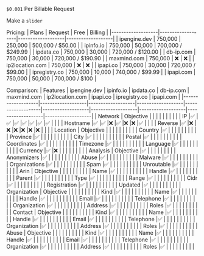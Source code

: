 `$0.001` Per Billable Request

Make a `slider`

Pricing:
| Plans             | Request           | Free              | Billing           |
|-------------------|-------------------|-------------------|-------------------|
| ipengine.dev      | 750,000           | 250,000           | 500,000 / $50.00  |
| ipinfo.io         | 750,000           | 50,000            | 700,000 / $249.99 |
| ipdata.co         | 750,000           | 30,000            | 720,000 / $120.00 |
| db-ip.com         | 750,000           | 30,000            | 720,000 / $190.90 |
| maxmind.com       | 750,000           | :x:               | :x:               |
| ip2location.com   | 750,000           | :x:               | :x:               |
| ipapi.co          | 750,000           | 30,000            | 720,000 / $99.00  |
| ipregistry.co     | 750,000           | 10,000            | 740,000 / $99.99  |
| ipapi.com         | 750,000           | 50,000            | 700,000 / $100    |

Comparison:
| Features          | ipengine.dev      | ipinfo.io         | ipdata.co         | db-ip.com         | maxmind.com       | ip2location.com   | ipapi.co          | ipregistry.co     | ipapi.com         |
|-------------------|-------------------|-------------------|-------------------|-------------------|-------------------|-------------------|-------------------|-------------------|-------------------|
| Network           | Objective         |                   |                   |                   |                   |                   |                   |                   |                   |
| IP                |:white_check_mark: |:white_check_mark: |:white_check_mark: |:white_check_mark: |:white_check_mark: |:white_check_mark: |:white_check_mark: |                   |                   |
| Hostname          |:white_check_mark: |:white_check_mark: |:x:                |:white_check_mark: |:x:                |:x:                |:white_check_mark: |                   |                   |
| Reverse           |:white_check_mark: |:x:                |:x:                |:x:                |:x:                |:x:                |:x:                |                   |                   |
| Location          | Objective         |                   |                   |                   |                   |                   |                   |                   |                   |
| Country           |:white_check_mark: |                   |                   |                   |                   |                   |                   |                   |                   |
| Province          |:white_check_mark: |                   |                   |                   |                   |                   |                   |                   |                   |
| City              |:white_check_mark: |                   |                   |                   |                   |                   |                   |                   |                   |
| Postal            |:white_check_mark: |                   |                   |                   |                   |                   |                   |                   |                   |
| Coordinates       |:white_check_mark: |                   |                   |                   |                   |                   |                   |                   |                   |
| Timezone          |:white_check_mark: |                   |                   |                   |                   |                   |                   |                   |                   |
| Language          |:white_check_mark: |                   |                   |                   |                   |                   |                   |                   |                   |
| Currency          |:white_check_mark: |:x:                |                   |                   |                   |                   |                   |                   |                   |
| Analysis          | Objective         |:white_check_mark: |                   |                   |                   |                   |                   |                   |                   |
| Anonymizers       |:white_check_mark: |                   |                   |                   |                   |                   |                   |                   |                   |
| Abuse             |:white_check_mark: |                   |                   |                   |                   |                   |                   |                   |                   |
| Malware           |:white_check_mark: |                   |                   |                   |                   |                   |                   |                   |                   |
| Organizations     |:white_check_mark: |                   |                   |                   |                   |                   |                   |                   |                   |
| Spam              |:white_check_mark: |                   |                   |                   |                   |                   |                   |                   |                   |
| Unroutable        |:white_check_mark: |                   |                   |                   |                   |                   |                   |                   |                   |
| Arin              | Objective         |                   |                   |                   |                   |                   |                   |                   |                   |
| Name              |:white_check_mark: |                   |                   |                   |                   |                   |                   |                   |                   |
| Handle            |:white_check_mark: |                   |                   |                   |                   |                   |                   |                   |                   |
| Parent            |:white_check_mark: |                   |                   |                   |                   |                   |                   |                   |                   |
| Type              |:white_check_mark: |                   |                   |                   |                   |                   |                   |                   |                   |
| Range             |:white_check_mark: |                   |                   |                   |                   |                   |                   |                   |                   |
| Cidr              |:white_check_mark: |                   |                   |                   |                   |                   |                   |                   |                   |
| Registration      |:white_check_mark: |                   |                   |                   |                   |                   |                   |                   |                   |
| Updated           |:white_check_mark: |                   |                   |                   |                   |                   |                   |                   |                   |
| Organization      | Objective         |                   |                   |                   |                   |                   |                   |                   |                   |
| Kind              |:white_check_mark: |                   |                   |                   |                   |                   |                   |                   |                   |
| Name              |:white_check_mark: |                   |                   |                   |                   |                   |                   |                   |                   |
| Handle            |:white_check_mark: |                   |                   |                   |                   |                   |                   |                   |                   |
| Email             |:white_check_mark: |                   |                   |                   |                   |                   |                   |                   |                   |
| Telephone         |:white_check_mark: |                   |                   |                   |                   |                   |                   |                   |                   |
| Organization      |:white_check_mark: |                   |                   |                   |                   |                   |                   |                   |                   |
| Address           |:white_check_mark: |                   |                   |                   |                   |                   |                   |                   |                   |
| Roles             |:white_check_mark: |                   |                   |                   |                   |                   |                   |                   |                   |
| Contact           | Objective         |                   |                   |                   |                   |                   |                   |                   |                   |
| Kind              |:white_check_mark: |                   |                   |                   |                   |                   |                   |                   |                   |
| Name              |:white_check_mark: |                   |                   |                   |                   |                   |                   |                   |                   |
| Handle            |:white_check_mark: |                   |                   |                   |                   |                   |                   |                   |                   |
| Email             |:white_check_mark: |                   |                   |                   |                   |                   |                   |                   |                   |
| Telephone         |:white_check_mark: |                   |                   |                   |                   |                   |                   |                   |                   |
| Organization      |:white_check_mark: |                   |                   |                   |                   |                   |                   |                   |                   |
| Address           |:white_check_mark: |                   |                   |                   |                   |                   |                   |                   |                   |
| Roles             |:white_check_mark: |                   |                   |                   |                   |                   |                   |                   |                   |
| Abuse             | Objective         |                   |                   |                   |                   |                   |                   |                   |                   |
| Kind              |:white_check_mark: |                   |                   |                   |                   |                   |                   |                   |                   |
| Name              |:white_check_mark: |                   |                   |                   |                   |                   |                   |                   |                   |
| Handle            |:white_check_mark: |                   |                   |                   |                   |                   |                   |                   |                   |
| Email             |:white_check_mark: |                   |                   |                   |                   |                   |                   |                   |                   |
| Telephone         |:white_check_mark: |                   |                   |                   |                   |                   |                   |                   |                   |
| Organization      |:white_check_mark: |                   |                   |                   |                   |                   |                   |                   |                   |
| Address           |:white_check_mark: |                   |                   |                   |                   |                   |                   |                   |                   |
| Roles             |:white_check_mark: |                   |                   |                   |                   |                   |                   |                   |                   |
